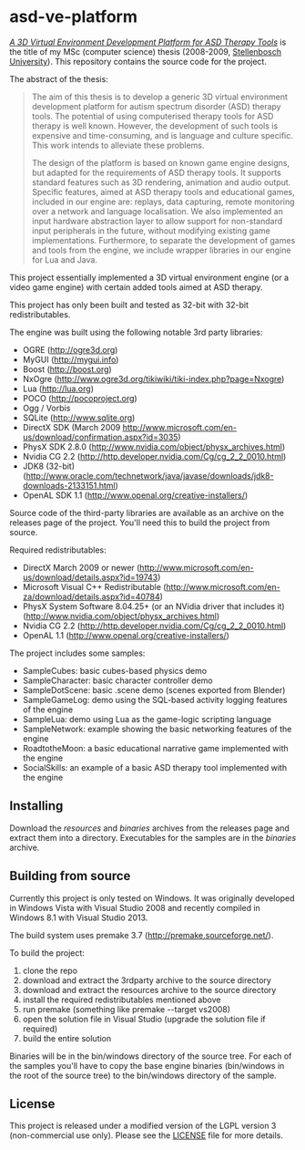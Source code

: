 # asd-ve-platform
[*A 3D Virtual Environment Development Platform for ASD Therapy Tools*](http://scholar.sun.ac.za/handle/10019.1/2634) is the title of my MSc (computer science) thesis (2008-2009, [Stellenbosch University](http://www.sun.ac.za)). This repository contains the source code for the project.

The abstract of the thesis:

> The aim of this thesis is to develop a generic 3D virtual environment development platform
> for autism spectrum disorder (ASD) therapy tools. The potential of using computerised
> therapy tools for ASD therapy is well known. However, the development of such tools is
> expensive and time-consuming, and is language and culture specific. This work intends
> to alleviate these problems.
> 
> The design of the platform is based on known game engine designs, but adapted for the
> requirements of ASD therapy tools. It supports standard features such as 3D rendering,
> animation and audio output. Specific features, aimed at ASD therapy tools and educational
> games, included in our engine are: replays, data capturing, remote monitoring over
> a network and language localisation. We also implemented an input hardware abstraction
> layer to allow support for non-standard input peripherals in the future, without modifying
> existing game implementations. Furthermore, to separate the development of games and
> tools from the engine, we include wrapper libraries in our engine for Lua and Java.

This project essentially implemented a 3D virtual environment engine (or a video game engine) with certain added tools aimed at ASD therapy.

This project has only been built and tested as 32-bit with 32-bit redistributables. 

The engine was built using the following notable 3rd party libraries:
  * OGRE (http://ogre3d.org)
  * MyGUI (http://mygui.info)
  * Boost (http://boost.org)
  * NxOgre (http://www.ogre3d.org/tikiwiki/tiki-index.php?page=Nxogre)
  * Lua (http://lua.org)
  * POCO (http://pocoproject.org)
  * Ogg / Vorbis
  * SQLite (http://www.sqlite.org)
  * DirectX SDK (March 2009 http://www.microsoft.com/en-us/download/confirmation.aspx?id=3035)
  * PhysX SDK 2.8.0 (http://www.nvidia.com/object/physx_archives.html)
  * Nvidia CG 2.2 (http://http.developer.nvidia.com/Cg/cg_2_2_0010.html)
  * JDK8 (32-bit) (http://www.oracle.com/technetwork/java/javase/downloads/jdk8-downloads-2133151.html)
  * OpenAL SDK 1.1 (http://www.openal.org/creative-installers/)
  
Source code of the third-party libraries are available as an archive on the releases page of the project. You'll need this to build the project from source.
  
Required redistributables:
  * DirectX March 2009 or newer (http://www.microsoft.com/en-us/download/details.aspx?id=19743)
  * Microsoft Visual C++ Redistributable (http://www.microsoft.com/en-za/download/details.aspx?id=40784)
  * PhysX System Software 8.04.25+ (or an NVidia driver that includes it) (http://www.nvidia.com/object/physx_archives.html)
  * Nvidia CG 2.2 (http://http.developer.nvidia.com/Cg/cg_2_2_0010.html)
  * OpenAL 1.1 (http://www.openal.org/creative-installers/)
  
The project includes some samples:
  * SampleCubes: basic cubes-based physics demo
  * SampleCharacter: basic character controller demo
  * SampleDotScene: basic .scene demo (scenes exported from Blender)
  * SampleGameLog: demo using the SQL-based activity logging features of the engine
  * SampleLua: demo using Lua as the game-logic scripting language
  * SampleNetwork: example showing the basic networking features of the engine
  * RoadtotheMoon: a basic educational narrative game implemented with the engine
  * SocialSkills: an example of a basic ASD therapy tool implemented with the engine

## Installing
Download the *resources* and *binaries* archives from the releases page and extract them into a directory. Executables for the samples are in the *binaries* archive.

## Building from source
Currently this project is only tested on Windows. It was originally developed in Windows Vista with Visual Studio 2008 and recently compiled in Windows 8.1 with Visual Studio 2013.

The build system uses premake 3.7 (http://premake.sourceforge.net/). 

To build the project:
  1. clone the repo
  2. download and extract the 3rdparty archive to the source directory
  3. download and extract the resources archive to the source directory
  4. install the required redistributables mentioned above
  5. run premake (something like premake --target vs2008)
  6. open the solution file in Visual Studio (upgrade the solution file if required)
  7. build the entire solution

Binaries will be in the bin/windows directory of the source tree. For each of the samples you'll have to copy the base engine binaries (bin/windows in the root of the source tree) to the bin/windows directory of the sample.

## License
This project is released under a modified version of the LGPL version 3 (non-commercial use only). Please see the [LICENSE](LICENSE) file for more details.
